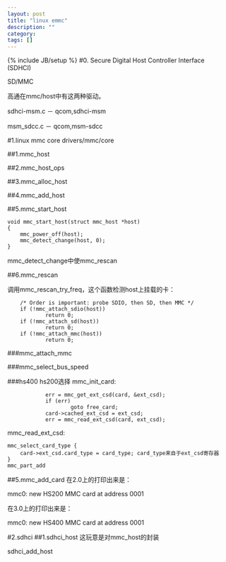 ```yaml
---
layout: post
title: "linux emmc"
description: ""
category: 
tags: []
---
```

{% include JB/setup %}
#0.
Secure Digital Host Controller Interface (SDHCI)

SD/MMC

高通在mmc/host中有这两种驱动。

sdhci-msm.c － qcom,sdhci-msm

msm_sdcc.c － qcom,msm-sdcc

#1.linux mmc core
drivers/mmc/core

##1.mmc_host

##2.mmc_host_ops


##3.mmc_alloc_host


##4.mmc_add_host

##5.mmc_start_host

	void mmc_start_host(struct mmc_host *host)
	{
        mmc_power_off(host);
        mmc_detect_change(host, 0);
	}

mmc_detect_change中使mmc_rescan

##6.mmc_rescan

调用mmc_rescan_try_freq，这个函数检测host上挂载的卡：

        /* Order is important: probe SDIO, then SD, then MMC */
        if (!mmc_attach_sdio(host))
                return 0;
        if (!mmc_attach_sd(host))
                return 0;
        if (!mmc_attach_mmc(host))
                return 0;

###mmc_attach_mmc

###mmc_select_bus_speed

###hs400 hs200选择
mmc_init_card:

                err = mmc_get_ext_csd(card, &ext_csd);
                if (err)
                        goto free_card;
                card->cached_ext_csd = ext_csd;
                err = mmc_read_ext_csd(card, ext_csd);

mmc_read_ext_csd:

	mmc_select_card_type {
		card->ext_csd.card_type = card_type; card_type来自于ext_csd寄存器
	}
	mmc_part_add

##5.mmc_add_card
在2.0上的打印出来是：

mmc0: new HS200 MMC card at address 0001

在3.0上的打印出来是：

mmc0: new HS400 MMC card at address 0001

#2.sdhci
##1.sdhci_host
这玩意是对mmc_host的封装

sdhci_add_host


